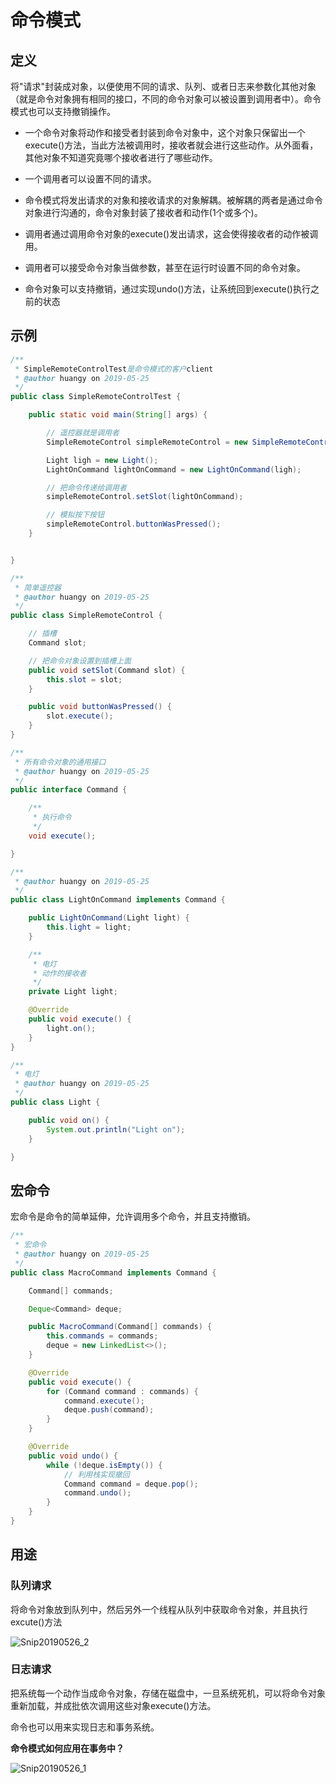 # 命令模式



## 定义

将"请求"封装成对象，以便使用不同的请求、队列、或者日志来参数化其他对象（就是命令对象拥有相同的接口，不同的命令对象可以被设置到调用者中）。命令模式也可以支持撤销操作。

- 一个命令对象将动作和接受者封装到命令对象中，这个对象只保留出一个execute()方法，当此方法被调用时，接收者就会进行这些动作。从外面看，其他对象不知道究竟哪个接收者进行了哪些动作。

- 一个调用者可以设置不同的请求。

- 命令模式将发出请求的对象和接收请求的对象解耦。被解耦的两者是通过命令对象进行沟通的，命令对象封装了接收者和动作(1个或多个)。
- 调用者通过调用命令对象的execute()发出请求，这会使得接收者的动作被调用。
- 调用者可以接受命令对象当做参数，甚至在运行时设置不同的命令对象。
- 命令对象可以支持撤销，通过实现undo()方法，让系统回到execute()执行之前的状态







## 示例

```java
/**
 * SimpleRemoteControlTest是命令模式的客户client
 * @author huangy on 2019-05-25
 */
public class SimpleRemoteControlTest {

    public static void main(String[] args) {

        // 遥控器就是调用者
        SimpleRemoteControl simpleRemoteControl = new SimpleRemoteControl();

        Light ligh = new Light();
        LightOnCommand lightOnCommand = new LightOnCommand(ligh);

        // 把命令传递给调用者
        simpleRemoteControl.setSlot(lightOnCommand);

        // 模拟按下按钮
        simpleRemoteControl.buttonWasPressed();
    }


}
```



```java
/**
 * 简单遥控器
 * @author huangy on 2019-05-25
 */
public class SimpleRemoteControl {

    // 插槽
    Command slot;

    // 把命令对象设置到插槽上面
    public void setSlot(Command slot) {
        this.slot = slot;
    }

    public void buttonWasPressed() {
        slot.execute();
    }
}

```



```java
/**
 * 所有命令对象的通用接口
 * @author huangy on 2019-05-25
 */
public interface Command {

    /**
     * 执行命令
     */
    void execute();

}
```



```java
/**
 * @author huangy on 2019-05-25
 */
public class LightOnCommand implements Command {

    public LightOnCommand(Light light) {
        this.light = light;
    }

    /**
     * 电灯
     * 动作的接收者
     */
    private Light light;

    @Override
    public void execute() {
        light.on();
    }
}
```



```java
/**
 * 电灯
 * @author huangy on 2019-05-25
 */
public class Light {

    public void on() {
        System.out.println("Light on");
    }

}
```



## 宏命令

宏命令是命令的简单延伸，允许调用多个命令，并且支持撤销。

```java
/**
 * 宏命令
 * @author huangy on 2019-05-25
 */
public class MacroCommand implements Command {

    Command[] commands;

    Deque<Command> deque;

    public MacroCommand(Command[] commands) {
        this.commands = commands;
        deque = new LinkedList<>();
    }

    @Override
    public void execute() {
        for (Command command : commands) {
            command.execute();
            deque.push(command);
        }
    }

    @Override
    public void undo() {
        while (!deque.isEmpty()) {
            // 利用栈实现撤回
            Command command = deque.pop();
            command.undo();
        }
    }
}
```





## 用途



### 队列请求

将命令对象放到队列中，然后另外一个线程从队列中获取命令对象，并且执行excute()方法

![Snip20190526_2](https://ws4.sinaimg.cn/large/006tNc79ly1g3eodq205tj31ow0u0duj.jpg)



### 日志请求

把系统每一个动作当成命令对象，存储在磁盘中，一旦系统死机，可以将命令对象重新加载，并成批依次调用这些对象execute()方法。

命令也可以用来实现日志和事务系统。

**命令模式如何应用在事务中？**

![Snip20190526_1](https://ws1.sinaimg.cn/large/006tNc79ly1g3eod8p3yyj31l10u0k6b.jpg)



